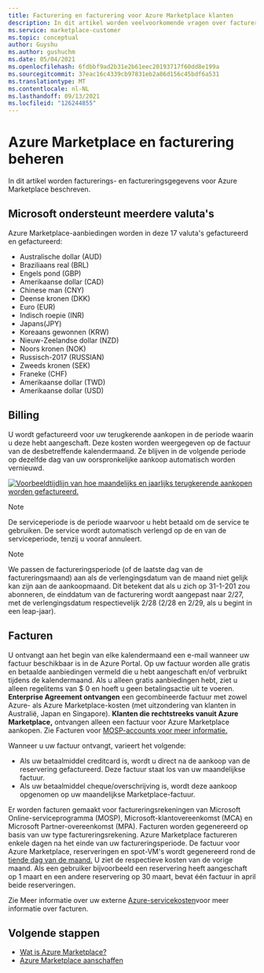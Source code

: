 ```yaml
---
title: Facturering en facturering voor Azure Marketplace klanten
description: In dit artikel worden veelvoorkomende vragen over facturering en facturering voor Azure Marketplace beschreven.
ms.service: marketplace-customer
ms.topic: conceptual
author: Guyshu
ms.author: gushuchm
ms.date: 05/04/2021
ms.openlocfilehash: 6fdbbf9ad2b31e2b61eec20193717f60dd8e199a
ms.sourcegitcommit: 37eac16c4339cb97831eb2a86d156c45bdf6a531
ms.translationtype: MT
ms.contentlocale: nl-NL
ms.lasthandoff: 09/13/2021
ms.locfileid: "126244855"
---
```

# <a name="azure-marketplace-billing-and-invoicing"></a>Azure Marketplace en facturering beheren

In dit artikel worden facturerings- en factureringsgegevens voor Azure Marketplace beschreven.

## <a name="microsoft-supports-multiple-currencies"></a>Microsoft ondersteunt meerdere valuta's

Azure Marketplace-aanbiedingen worden in deze 17 valuta's gefactureerd en gefactureerd:

- Australische dollar (AUD)
- Braziliaans real (BRL)
- Engels pond (GBP)
- Amerikaanse dollar (CAD)
- Chinese man (CNY)
- Deense kronen (DKK)
- Euro (EUR)
- Indisch roepie (INR)
- Japans(JPY)
- Koreaans gewonnen (KRW)
- Nieuw-Zeelandse dollar (NZD)
- Noors kronen (NOK)
- Russisch-2017 (RUSSIAN)
- Zweeds kronen (SEK)
- Franeke (CHF)
- Amerikaanse dollar (TWD)
- Amerikaanse dollar (USD)

## <a name="billing"></a>Billing

U wordt gefactureerd voor uw terugkerende aankopen in de periode waarin u deze hebt aangeschaft. Deze kosten worden weergegeven op de factuur van de desbetreffende kalendermaand. Ze blijven in de volgende periode op dezelfde dag van uw oorspronkelijke aankoop automatisch worden vernieuwd.

[![Voorbeeldtijdlijn van hoe maandelijks en jaarlijks terugkerende aankopen worden gefactureerd.](media/billing/billing-charges-recurring.png)](media/billing/billing-charges-recurring.png#lightbox)

>[!NOTE]
> De serviceperiode is de periode waarvoor u hebt betaald om de service te gebruiken. De service wordt automatisch verlengd op de en van de serviceperiode, tenzij u vooraf annuleert.

> [!NOTE]
> We passen de factureringsperiode (of de laatste dag van de factureringsmaand) aan als de verlengingsdatum van de maand niet gelijk kan zijn aan de aankoopmaand. Dit betekent dat als u zich op 31-1-201 zou abonneren, de einddatum van de facturering wordt aangepast naar 2/27, met de verlengingsdatum respectievelijk 2/28 (2/28 en 2/29, als u begint in een leap-jaar).

## <a name="invoices"></a>Facturen

U ontvangt aan het begin van elke kalendermaand een e-mail wanneer uw factuur beschikbaar is in de Azure Portal. Op uw factuur worden alle gratis en betaalde aanbiedingen vermeld die u hebt aangeschaft en/of verbruikt tijdens de kalendermaand. Als u alleen gratis aanbiedingen hebt, ziet u alleen regelitems van $ 0 en hoeft u geen betalingsactie uit te voeren. **Enterprise Agreement ontvangen** een gecombineerde factuur met zowel Azure- als Azure Marketplace-kosten (met uitzondering van klanten in Australië, Japan en Singapore). **Klanten die rechtstreeks vanuit Azure Marketplace,** ontvangen alleen een factuur voor Azure Marketplace aankopen. Zie Facturen voor [MOSP-accounts voor meer informatie.](/azure/cost-management-billing/understand/download-azure-invoice#invoices-for-mosp-billing-accounts)

Wanneer u uw factuur ontvangt, varieert het volgende:

- Als uw betaalmiddel creditcard is, wordt u direct na de aankoop van de reservering gefactureerd. Deze factuur staat los van uw maandelijkse factuur.
- Als uw betaalmiddel cheque/overschrijving is, wordt deze aankoop opgenomen op uw maandelijkse Marketplace-factuur.

Er worden facturen gemaakt voor factureringsrekeningen van Microsoft Online-serviceprogramma (MOSP), Microsoft-klantovereenkomst (MCA) en Microsoft Partner-overeenkomst (MPA). Facturen worden gegenereerd op basis van uw type factureringsrekening. Azure Marketplace factureren enkele dagen na het einde van uw factureringsperiode. De factuur voor Azure Marketplace, reserveringen en spot-VM's wordt gegenereerd rond de [tiende dag van de maand.](/azure/cost-management-billing/understand/download-azure-invoice#invoices-for-mosp-billing-accounts) U ziet de respectieve kosten van de vorige maand. Als een gebruiker bijvoorbeeld een reservering heeft aangeschaft op 1 maart en een andere reservering op 30 maart, bevat één factuur in april beide reserveringen.

Zie Meer informatie over uw externe [Azure-servicekosten](/azure/cost-management-billing/understand/understand-azure-marketplace-charges)voor meer informatie over facturen.

## <a name="next-steps"></a>Volgende stappen

- [Wat is Azure Marketplace?](azure-marketplace-overview.md)
- [Azure Marketplace aanschaffen](azure-purchasing-invoicing.md)
